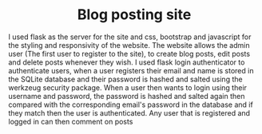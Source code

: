 <h1 style="text-align:center">Blog posting site</h1>

I used flask as the server for the site and css, bootstrap and javascript for the styling and responsivity of the website. The website allows the admin user (The first user to register to the site), to create blog posts, edit posts and delete posts whenever they wish. I used flask login authenticator to authenticate users, when a user registers their email and name is stored in the SQLite database and their password is hashed and salted using the werkzeug security package. When a user then wants to login using their username and password, the password is hashed and salted again then compared with the corresponding email's password in the database and if they match then the user is authenticated. Any user that is registered and logged in can then comment on posts 
